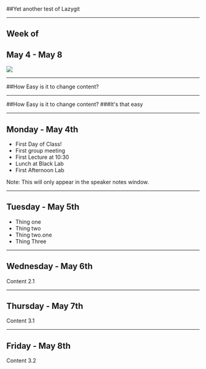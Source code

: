 ##Yet another test of Lazygit


----

 ## Week of
 ## May 4 - May 8
![](https://s3.amazonaws.com/uploads.hipchat.com/31349/1177900/RwDOG20P5wDWriJ/TIY-standard-logo.png)

----

##How Easy is it to change content?


----


##How Easy is it to change content?
###It's that easy

----

## Monday - May 4th

- First Day of Class!
- First group meeting
- First Lecture at 10:30
- Lunch at Black Lab
- First Afternoon Lab

Note: This will only appear in the speaker notes window.

----

## Tuesday - May 5th

- Thing one <!-- .element: class="fragment" data-fragment-index="1" -->
- Thing two <!-- .element: class="fragment" data-fragment-index="2" -->
 - Thing two.one <!-- .element: class="fragment" data-fragment-index="3" -->
- Thing Three <!-- .element: class="fragment" data-fragment-index="4" -->

----

## Wednesday - May 6th

Content 2.1

----

## Thursday - May 7th

Content 3.1

----

## Friday - May 8th

Content 3.2
